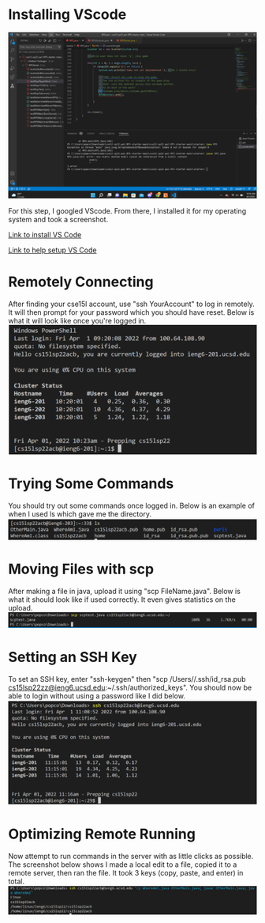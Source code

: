 # Installing VScode
![Image 1](Screenshot1.png)

For this step, I googled VScode. From there, I installed it for my operating system and took a screenshot.

[Link to install VS Code](https://code.visualstudio.com/download)

[Link to help setup VS Code](https://code.visualstudio.com/docs/setup/setup-overview)
# Remotely Connecting
After finding your cse15l account, use "ssh YourAccount" to log in remotely. It will then prompt for your password which you should have reset. Below is what it will look like once you're logged in.
![Image 2](Screenshot2.png)
# Trying Some Commands
You should try out some commands once logged in. Below is an example of when I used ls which gave me the directory. 
![Image 3](Screenshot3.png)
# Moving Files with scp
After making a file in java, upload it using "scp FileName.java". Below is what it should look like if used correctly. It even gives statistics on the upload.
![Image 4](Screenshot4.png)
# Setting an SSH Key
To set an SSH key, enter "ssh-keygen" then "scp /Users/<user-name>/.ssh/id_rsa.pub cs15lsp22zz@ieng6.ucsd.edu:~/.ssh/authorized_keys". You should now be able to login without using a password like I did below.
![Image 5](Screenshot5.png)
# Optimizing Remote Running
Now attempt to run commands in the server with as little clicks as possible. The screenshot below shows I made a local edit to a file, copied it to a remote server, then ran the file. It took 3 keys (copy, paste, and enter) in total.
![Image 6](Screenshot6.png)
